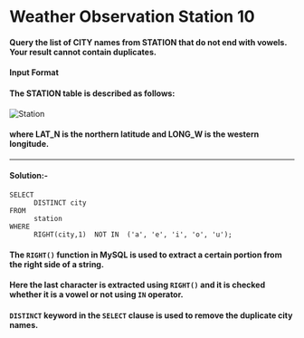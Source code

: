 # Weather Observation Station 10

#### Query the list of CITY names from STATION that do not end with vowels. Your result cannot contain duplicates.

#### Input Format

#### The STATION table is described as follows:

![Station](https://github.com/user-attachments/assets/0b12fe93-76f6-4a53-8c89-e65c68cbe04f)

#### where LAT_N is the northern latitude and LONG_W is the western longitude.

---

#### Solution:-
```
SELECT
      DISTINCT city
FROM
      station
WHERE
      RIGHT(city,1)  NOT IN  ('a', 'e', 'i', 'o', 'u');
```
#### The ```RIGHT()``` function in MySQL is used to extract a certain portion from the right side of a string. 

#### Here the last character is extracted using ```RIGHT()``` and it is checked whether it is a vowel or not using ```IN``` operator.

#### ```DISTINCT``` keyword in the ```SELECT``` clause is used to remove the duplicate city names.

